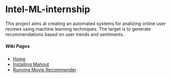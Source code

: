 Intel-ML-internship
===================

This project aims at creating an automated systems for analizing online user reviews using machine learning techniques. The target is to generate recommendations based on user trends and sentiments.
<h5> Wiki Pages</h5>
<ul>
  <li> <a href="https://github.com/sshihata/Intel-ML-internship/wiki" >Home</a></li>
  <li> <a href="https://github.com/sshihata/Intel-ML-internship/wiki/Installing Mahout" >Installing Mahout</a> </li>
  <li> <a href="https://github.com/sshihata/Intel-ML-internship/wiki/Running-Movie-Recommender" >Running Movie Recommender</a> </li>
</ul>
